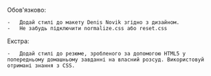 Обов'язково:

    -   Додай стилі до макету Denis Novik згідно з дизайном.
    -   Не забудь підключити normalize.css або reset.css
Екстра:

    -   Додай стилі до резюме, зробленого за допомогою HTML5 у попередньому домашньому завданні на власний розсуд. Використовуй отримані знання з CSS.